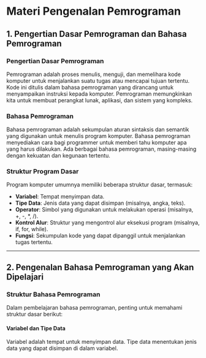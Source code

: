 # Materi Pengenalan Pemrograman

## 1. Pengertian Dasar Pemrograman dan Bahasa Pemrograman

### Pengertian Dasar Pemrograman
Pemrograman adalah proses menulis, menguji, dan memelihara kode komputer untuk menjalankan suatu tugas atau mencapai tujuan tertentu. Kode ini ditulis dalam bahasa pemrograman yang dirancang untuk menyampaikan instruksi kepada komputer. Pemrograman memungkinkan kita untuk membuat perangkat lunak, aplikasi, dan sistem yang kompleks.

### Bahasa Pemrograman
Bahasa pemrograman adalah sekumpulan aturan sintaksis dan semantik yang digunakan untuk menulis program komputer. Bahasa pemrograman menyediakan cara bagi programmer untuk memberi tahu komputer apa yang harus dilakukan. Ada berbagai bahasa pemrograman, masing-masing dengan kekuatan dan kegunaan tertentu.

### Struktur Program Dasar
Program komputer umumnya memiliki beberapa struktur dasar, termasuk:
- **Variabel**: Tempat menyimpan data.
- **Tipe Data**: Jenis data yang dapat disimpan (misalnya, angka, teks).
- **Operator**: Simbol yang digunakan untuk melakukan operasi (misalnya, +, -, *, /).
- **Kontrol Alur**: Struktur yang mengontrol alur eksekusi program (misalnya, if, for, while).
- **Fungsi**: Sekumpulan kode yang dapat dipanggil untuk menjalankan tugas tertentu.

---

## 2. Pengenalan Bahasa Pemrograman yang Akan Dipelajari

### Struktur Bahasa Pemrograman
Dalam pembelajaran bahasa pemrograman, penting untuk memahami struktur dasar berikut:

#### Variabel dan Tipe Data
Variabel adalah tempat untuk menyimpan data. Tipe data menentukan jenis data yang dapat disimpan di dalam variabel.